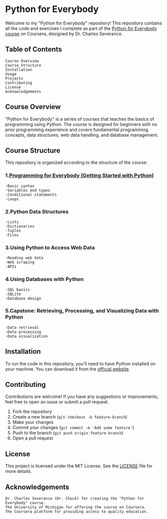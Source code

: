 # Python for Everybody


Welcome to my "Python for Everybody" repository! 
This repository contains all the code and exercises I complete as part of the [Python for Everybody course](https://www.coursera.org/specializations/python) on Coursera, designed by Dr. Charles Severance.

## Table of Contents
    Course Overview
    Course Structure
    Installation
    Usage
    Projects
    Contributing
    License
    Acknowledgements


## Course Overview
"Python for Everybody" is a series of courses that teaches the basics of programming using Python.
The course is designed for beginners with no prior programming experience and covers fundamental programming concepts, data structures, web data handling, and database management.


## Course Structure
This repository is organized according to the structure of the course:

### 1.[Programming for Everybody (Getting Started with Python)](https://www.coursera.org/learn/python?specialization=python)
    -Basic syntax
    -Variables and types
    -Conditional statements
    -Loops
  
### 2.Python Data Structures
    -Lists
    -Dictionaries
    -Tuples
    -Files

### 3.Using Python to Access Web Data
    -Reading web data
    -Web scraping
    -APIs

### 4.Using Databases with Python
    -SQL basics
    -SQLite
    -Database design

### 5.Capstone: Retrieving, Processing, and Visualizing Data with Python  
    -Data retrieval
    -Data processing
    -Data visualization


## Installation

To run the code in this repository, you'll need to have Python installed on your machine. 
You can download it from the [official website](https://www.python.org/downloads/).

## Contributing

Contributions are welcome! If you have any suggestions or improvements, feel free to open an issue or submit a pull request.

1. Fork the repository
2. Create a new branch (`git checkout -b feature-branch`)
3. Make your changes
4. Commit your changes (`git commit -m 'Add some feature'`)
5. Push to the branch (`git push origin feature-branch`)
6. Open a pull request


## License
This project is licensed under the MIT License. See the [LICENSE](https://github.com/MohamedHussein27/Python-for-Everybody-Specialization/edit/main/LICENSE) file for more details.

## Acknowledgements

    Dr. Charles Severance (Dr. Chuck) for creating the "Python for Everybody" course.
    The University of Michigan for offering the course on Coursera.
    The Coursera platform for providing access to quality education.

